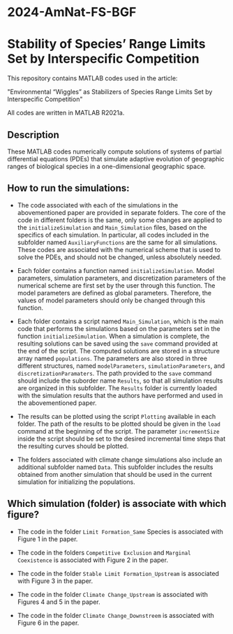 # 2024-AmNat-FS-BGF

# Stability of Species’ Range Limits Set by Interspecific Competition

This repository contains MATLAB codes used in the article:

"Environmental “Wiggles” as Stabilizers of Species Range Limits Set by Interspecific Competition"

All codes are written in MATLAB R2021a.

## Description
These MATLAB codes numerically compute solutions of systems of partial differential equations (PDEs) that simulate adaptive evolution of geographic ranges of biological species in a one-dimensional geographic space.

## How to run the simulations:

- The code associated with each of the simulations in the abovementioned paper are provided in separate folders. The core of the code in different folders is the same, only some changes are applied to the `initializeSimulation` and `Main_Simulation` files, based on the specifics of each simulation. In particular, all codes included in the subfolder named `AuxiliaryFunctions` are the same for all simulations. These codes are associated with the numerical scheme that is used to solve the PDEs, and should not be changed, unless absolutely needed.

- Each folder contains a function named `initializeSimulation`. Model parameters, simulation parameters, and discretization parameters of the numerical scheme are first set by the user through this function. The model parameters are defined as global parameters. Therefore, the values of model parameters should only be changed through this function.

- Each folder contains a script named `Main_Simulation`, which is the main code that performs the simulations based on the parameters set in the function `initializeSimulation`. When a simulation is complete, the resulting solutions can be saved using the `save` command provided at the end of the script. The computed solutions are stored in a structure array named `populations`. The parameters are also stored in three different structures, named `modelParameters`, `simulationParameters`, and `discretizationParamaters`. The path provided to the `save` command should include the suborder name `Results`, so that all simulation results are organized in this subfolder. The `Results` folder is currently loaded with the simulation results that the authors have performed and used in the abovementioned paper.

- The results can be plotted using the script `Plotting` available in each folder. The path of the results to be plotted should be given in the `load` command at the beginning of the script. The parameter `incrementSize` inside the script should be set to the desired incremental time steps that the resulting curves should be plotted.

- The folders associated with climate change simulations also include an additional subfolder named `Data`. This subfolder includes the results obtained from another simulation that should be used in the current simulation for initializing the populations. 

## Which simulation (folder) is associate with which figure?

- The code in the folder `Limit Formation_Same` Species is associated with Figure 1 in the paper.

- The code in the folders `Competitive Exclusion` and `Marginal Coexistence` is associated with Figure 2 in the paper.

- The code in the folder `Stable Limit Formation_Upstream` is associated with Figure 3 in the paper.

- The code in the folder `Climate Change_Upstream` is associated with Figures 4 and 5 in the paper.

- The code in the folder `Climate Change_Downstreem` is associated with Figure 6 in the paper.
